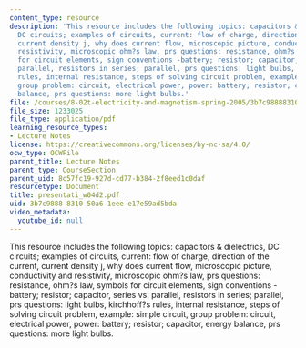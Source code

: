```yaml
---
content_type: resource
description: 'This resource includes the following topics: capacitors & dielectrics,
  DC circuits; examples of circuits, current: flow of charge, direction of the current,
  current density j, why does current flow, microscopic picture, conductivity and
  resistivity, microscopic ohm?s law, prs questions: resistance, ohm?s law, symbols
  for circuit elements, sign conventions -battery; resistor; capacitor, series vs.
  parallel, resistors in series; parallel, prs questions: light bulbs, kirchhoff?s
  rules, internal resistance, steps of solving circuit problem, example: simple circuit,
  group problem: circuit, electrical power, power: battery; resistor; capacitor, energy
  balance, prs questions: more light bulbs.'
file: /courses/8-02t-electricity-and-magnetism-spring-2005/3b7c9888831050a61eeee17e59ad5bda_presentati_w04d2.pdf
file_size: 1233025
file_type: application/pdf
learning_resource_types:
- Lecture Notes
license: https://creativecommons.org/licenses/by-nc-sa/4.0/
ocw_type: OCWFile
parent_title: Lecture Notes
parent_type: CourseSection
parent_uid: 8c57fc19-927d-cd77-b384-2f8eed1c0daf
resourcetype: Document
title: presentati_w04d2.pdf
uid: 3b7c9888-8310-50a6-1eee-e17e59ad5bda
video_metadata:
  youtube_id: null
---
```

This resource includes the following topics: capacitors & dielectrics, DC circuits; examples of circuits, current: flow of charge, direction of the current, current density j, why does current flow, microscopic picture, conductivity and resistivity, microscopic ohm?s law, prs questions: resistance, ohm?s law, symbols for circuit elements, sign conventions -battery; resistor; capacitor, series vs. parallel, resistors in series; parallel, prs questions: light bulbs, kirchhoff?s rules, internal resistance, steps of solving circuit problem, example: simple circuit, group problem: circuit, electrical power, power: battery; resistor; capacitor, energy balance, prs questions: more light bulbs.